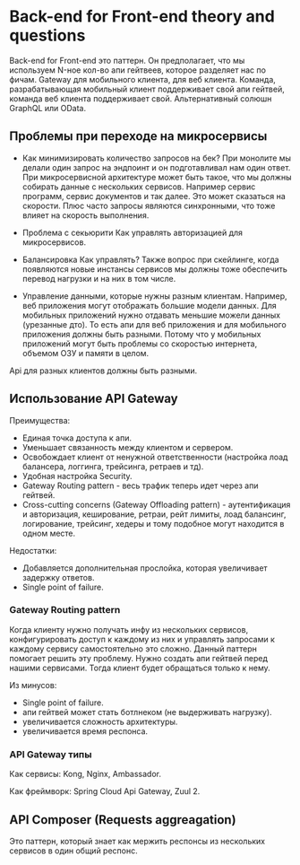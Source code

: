 # Back-end for Front-end theory and questions

Back-end for Front-end это паттерн. Он предполагает, что мы используем N-ное кол-во апи гейтвеев, которое разделяет нас по фичам. Gateway для мобильного клиента, для веб клиента. Команда, разрабатывающая мобильный клиент поддерживает свой апи гейтвей, команда веб клиента поддерживает свой. Альтернативный солюшн GraphQL или OData.

## Проблемы при переходе на микросервисы

- Как минимизировать количество запросов на бек?
При монолите мы делали один запрос на эндпоинт и он подготавливал нам один ответ. При микросервисной архитектуре может быть такое, что мы должны собирать данные с нескольких сервисов. Например сервис программ, сервис документов и так далее. Это может сказаться на скорости. Плюс часто запросы являются синхронными, что тоже влияет на скорость выполнения.

- Проблема с секьюрити
Как управлять авторизацией для микросервисов.

- Балансировка
Как управлять? Также вопрос при скейлинге, когда появляются новые инстансы сервисов мы должны тоже обеспечить перевод нагрузки и на них в том числе.

- Управление данными, которые нужны разным клиентам. 
Например, веб приложения могут отображать большие модели данных. Для мобильных приложений нужно отдавать меньшие можели данных (урезанные дто). То есть апи для веб приложения и для мобильного приложения должны быть разными. Потому что у мобильных приложений могут быть проблемы со скоростью интернета, объемом ОЗУ и памяти в целом.

Api для разных клиентов должны быть разными.

## Использование API Gateway

Преимущества:
- Единая точка доступа к апи.
- Уменьшает связанность между клиентом и сервером.
- Освобождает клиент от ненужной ответственности (настройка лоад балансера, логгинга, трейсинга, ретраев и тд).
- Удобная настройка Security.
- Gateway Routing pattern - весь трафик теперь идет через апи гейтвей.
- Cross-cutting concerns (Gateway Offloading pattern) - аутентификация и авторизация, кеширование, ретраи, рейт лимиты, лоад балансинг, логирование, трейсинг, хедеры и тому подобное могут находится в одном месте.

Недостатки: 
- Добавляется дополнительная прослойка, которая увеличивает задержку ответов.
- Single point of failure.

### Gateway Routing pattern

Когда клиенту нужно получать инфу из нескольких сервисов, конфигурировать доступ к каждому из них и управлять запросами к каждому сервису самостоятельно это сложно. Данный паттерн помогает решить эту проблему. Нужно создать апи гейтвей перед нашими сервисами. Тогда клиент будет обращаться только к нему.

Из минусов:
- Single point of failure.
- апи гейтвей может стать ботлнеком (не выдерживать нагрузку).
- увеличивается сложность архитектуры.
- увеличивается время респонса.

### API Gateway типы

Как сервисы: Kong, Nginx, Ambassador. 

Как фреймворк: Spring Cloud Api Gateway, Zuul 2.

## API Composer (Requests aggreagation)

Это паттерн, который знает как мержить респонсы из нескольких сервисов в один общий респонс.
